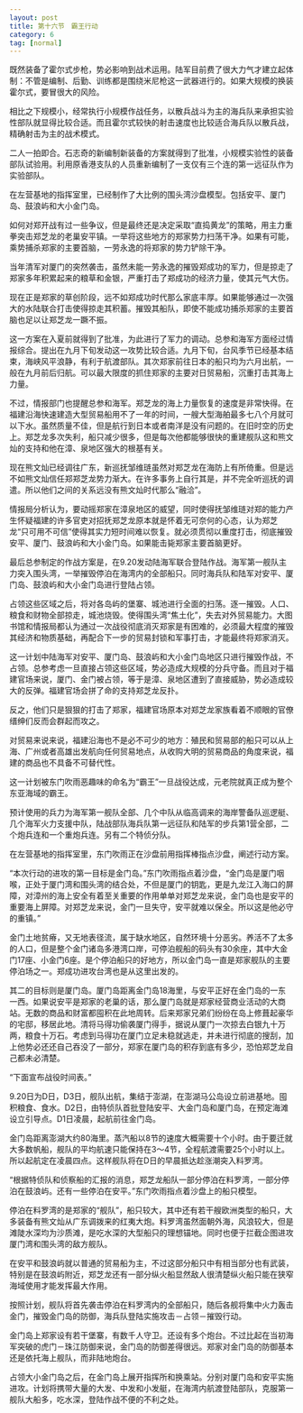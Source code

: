 ```yaml
---
layout: post
title: 第十六节　霸王行动
category: 6
tag: [normal]
---
```


既然装备了霍尔式步枪，势必影响到战术运用。陆军目前费了很大力气才建立起体制：不管是编制、后勤、训练都是围绕米尼枪这一武器进行的。如果大规模的换装霍尔式，要冒很大的风险。

相比之下规模小，经常执行小规模作战任务，以散兵战斗为主的海兵队来承担实验性部队就显得比较合适。而且霍尔式较快的射击速度也比较适合海兵队以散兵战，精确射击为主的战术模式。

二人一拍即合。石志奇的新编制新装备的方案就得到了批准，小规模实验性的装备部队试验用。利用原香港支队的人员重新编制了一支仅有三个连的第一远征队作为实验部队。

在左营基地的指挥室里，已经制作了大比例的围头湾沙盘模型。包括安平、厦门岛、鼓浪屿和大小金门岛。

如何对郑开战有过一些争议，但是最终还是决定采取“直捣黄龙”的策略，用主力重拳突击郑芝龙的老巢安平镇。一举将这些地方的郑家势力扫荡干净。如果有可能，乘势捕杀郑家的主要首脑，一劳永逸的将郑家的势力铲除干净。

当年清军对厦门的突然袭击，虽然未能一劳永逸的摧毁郑成功的军力，但是掠走了郑家多年积累起来的粮草和金银，严重打击了郑成功的经济力量，使其元气大伤。

现在正是郑家的草创阶段，远不如郑成功时代那么家底丰厚。如果能够通过一次强大的水陆联合打击使得掠走其积蓄。摧毁其船队，即使不能成功捕杀郑家的主要首脑也足以让郑芝龙一蹶不振。

这一方案在入夏前就得到了批准，为此进行了军力的调动。总参和海军方面经过情报综合。提出在九月下旬发动这一攻势比较合适。九月下旬，台风季节已经基本结束，海峡风平浪静，有利于航渡部队。其次郑家前往日本的船只均为六月出航，一般在九月前后归航。可以最大限度的抓住郑家的主要对日贸易船，沉重打击其海上力量。

不过，情报部门也提醒总参和海军。郑芝龙的海上力量恢复的速度是非常快得。在福建沿海快速建造大型贸易船用不了一年的时间，一艘大型海舶最多七八个月就可以下水。虽然质量不佳，但是航行到日本或者南洋是没有问题的。在旧时空的历史上。郑芝龙多次失利，船只减少很多，但是每次他都能够很快的重建舰队这和熊文灿的支持和他在漳、泉地区强大的根基有关。

现在熊文灿已经调往广东，新巡抚邹维琏虽然对郑芝龙在海防上有所倚重。但是远不如熊文灿信任郑郑芝龙势力渐大。在许多事务上自行其是，并不完全听巡抚的调遣。所以他们之间的关系远没有熊文灿时代那么“融洽”。

情报局分析认为，要动摇郑家在漳泉地区的威望，同时使得抚邹维琏对郑的能力产生怀疑福建的许多官吏对招抚郑芝龙原本就是怀着无可奈何的心态，认为郑芝龙“只可用不可信”使得其实力短时间难以恢复。就必须贯彻以重度打击，彻底摧毁安平、厦门、鼓浪屿和大小金门岛。如果能击毙郑家主要首脑更好。

最后总参制定的作战方案是，在9.20发动陆海军联合登陆作战。海军第一舰队主力突入围头湾，一举摧毁停泊在海湾内的全部船只。同时海兵队和陆军对安平、厦门岛、鼓浪屿和大小金门岛进行登陆占领。

占领这些区域之后，将对各岛屿的堡寨、城池进行全面的扫荡。逐一摧毁。人口、粮食和财物全部掠走，城池烧毁。使得围头湾“焦土化”，失去对外贸易能力。大图书馆和情报局都认为通过一次战役彻底消灭郑家是有困难的，必须最大程度的摧毁其经济和物质基础，再配合下一步的贸易封锁和军事打击，才能最终将郑家消灭。

这一计划中陆海军对安平、厦门岛、鼓浪屿和大小金门岛地区只进行摧毁作战，不占领。总参考虑一旦直接占领这些区域，势必造成大规模的分兵守备。而且对于福建官场来说，厦门、金门被占领，等于是漳、泉地区遭到了直接威胁，势必造成较大的反弹。福建官场会拼了命的支持郑芝龙反扑。

反之，他们只是狠狠的打击了郑家，福建官场原本对郑芝龙家族看着不顺眼的官僚缙绅们反而会群起而攻之。

对贸易来说来说，福建沿海也不是必不可少的地方：殖民和贸易部的船只可以从上海、广州或者高雄出发航向任何贸易地点，从收购大明的贸易商品的角度来说，福建的商品也不具备不可替代性。

这一计划被东门吹雨恶趣味的命名为“霸王”一旦战役达成，元老院就真正成为整个东亚海域的霸王。

预计使用的兵力为海军第一舰队全部、几个中队从临高调来的海岸警备队巡逻艇、几个海军火力支援中队，陆战部队海兵队第一远征队和陆军的步兵第1营全部，二个炮兵连和一个重炮兵连。另有二个特侦分队。

在左营基地的指挥室里，东门吹雨正在沙盘前用指挥棒指点沙盘，阐述行动方案。

“本次行动的进攻的第一目标是金门岛。”东门吹雨指点着沙盘，“金门岛是厦门咽喉，正处于厦门湾和围头湾的结合处，不但是厦门的钥匙，更是九龙江入海口的屏障，对漳州的海上安全有着至关重要的作用单单对郑芝龙来说，金门岛也是安平的重要海上屏障。对郑芝龙来说，金门一旦失守，安平就难以保全。所以这是他必守的重镇。”

金门土地贫瘠，又无地表径流，属于缺水地区，自然环境十分恶劣。养活不了太多的人口，但是整个金门诸岛多港湾口岸，可停泊舰船的码头有30余座，其中大金门17座、小金门6座。是个停泊船只的好地方，所以金门岛一直是郑家舰队的主要停泊场之一。郑成功进攻台湾也是从这里出发的。

其二的目标则是厦门岛。厦门岛距离金门岛18海里，与安平正好在金门岛的一东一西。如果说安平是郑家的老巢的话，那么厦门岛就是郑家经营商业活动的大商站。无数的商品和财富都囤积在此地周转。后来郑家兄弟们纷纷在岛上修葺起豪华的宅邸，移居此地。清将马得功偷袭厦门得手，据说从厦门一次掠去白银九十万两，粮食十万石。考虑到马得功在厦门立足未稳就逃走，并未进行彻底的搜刮，加上他势必还还自己吞没了一部分，郑家在厦门岛的积存到底有多少，恐怕郑芝龙自己都未必清楚。

“下面宣布战役时间表。”

9.20日为D日，D3日，舰队出航，集结于澎湖，在澎湖马公岛设立前进基地。囤积粮食、食水。D2日，由特侦队首批登陆安平、大金门岛和厦门岛，在预定海滩设立引导点。D1日凌晨，起航前往金门岛。

金门岛距离澎湖大约80海里。蒸汽船以8节的速度大概需要十个小时。由于要迁就大多数帆船，舰队的平均航速只能保持在3～4节，全程航渡需要25个小时以上。所以起航定在凌晨四点。这样舰队将在D日的早晨抵达趁涨潮突入料罗湾。

“根据特侦队和侦察船的汇报的消息，郑芝龙船队一部分停泊在料罗湾，一部分停泊在鼓浪屿。还有一些停泊在安平。”东门吹雨指点着沙盘上的船只模型。

停泊在料罗湾的是郑家的“舰队”，船只较大，其中还有若干艘欧洲类型的船只，大多装备有熊文灿从广东调拨来的红夷大炮。料罗湾虽然面朝外海，风浪较大，但是滩陡水深均为沙质滩，是吃水深的大型船只的理想锚地。同时也便于拦截企图进攻厦门湾和围头湾的敌方舰队。

在安平和鼓浪屿就以普通的贸易船为主，不过这部分船只中有相当部分也有武装，特别是在鼓浪屿附近，郑芝龙还有一部分纵火船显然敌人很清楚纵火船只能在狭窄海域使用才能发挥最大作用。

按照计划，舰队将首先袭击停泊在料罗湾内的全部船只，随后各舰将集中火力轰击金门，摧毁金门岛的防御，海兵队登陆实施攻击－占领－摧毁行动。

金门岛上郑家设有若干堡寨，有数千人守卫。还设有多个炮台。不过比起在当初海军突破的虎门－珠江防御来说，金门岛的防御差得很远。郑家对金门岛的防御基本还是依托海上舰队，而非陆地炮台。

占领大小金门岛之后，在金门岛上展开指挥所和换乘站。分别对厦门岛和安平实施进攻。计划将携带大量的大发、中发和小发艇，在海湾内航渡登陆部队，克服第一舰队大船多，吃水深，登陆作战不便的不利之处。